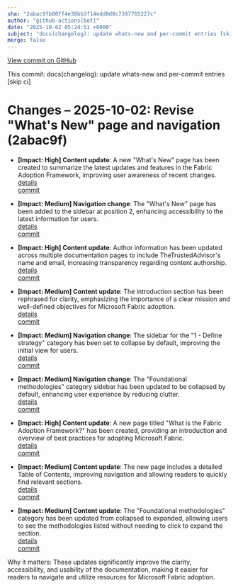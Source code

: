 ```yaml
---
sha: "2abac9fb00ff4e30bb3f14edd0d0c7397765227c"
author: "github-actions[bot]"
date: "2025-10-02 05:24:51 +0000"
subject: "docs(changelog): update whats-new and per-commit entries [skip ci]"
merge: false
---
```


[View commit on GitHub](https://github.com/TheTrustedAdvisor/FabricAdoptionFramework/commit/2abac9fb00ff4e30bb3f14edd0d0c7397765227c)

This commit: docs(changelog): update whats-new and per-commit entries [skip ci]

# Changes – 2025-10-02: Revise "What's New" page and navigation (2abac9f)

- **[Impact: High] Content update**: A new "What's New" page has been created to summarize the latest updates and features in the Fabric Adoption Framework, improving user awareness of recent changes.  
  [details](/docs/about/changes/2025-10-01-9e22f45b76f67c44babac68643f9a651d69d6e2c.md)  
  [commit](https://github.com/TheTrustedAdvisor/FabricAdoptionFramework/commit/2abac9fb00ff4e30bb3f14edd0d0c7397765227c)

- **[Impact: Medium] Navigation change**: The "What's New" page has been added to the sidebar at position 2, enhancing accessibility to the latest information for users.  
  [details](/docs/about/changes/2025-10-01-9e22f45b76f67c44babac68643f9a651d69d6e2c.md)  
  [commit](https://github.com/TheTrustedAdvisor/FabricAdoptionFramework/commit/2abac9fb00ff4e30bb3f14edd0d0c7397765227c)

- **[Impact: High] Content update**: Author information has been updated across multiple documentation pages to include TheTrustedAdvisor's name and email, increasing transparency regarding content authorship.  
  [details](/docs/about/changes/2025-10-01-9e22f45b76f67c44babac68643f9a651d69d6e2c.md)  
  [commit](https://github.com/TheTrustedAdvisor/FabricAdoptionFramework/commit/2abac9fb00ff4e30bb3f14edd0d0c7397765227c)

- **[Impact: Medium] Content update**: The introduction section has been rephrased for clarity, emphasizing the importance of a clear mission and well-defined objectives for Microsoft Fabric adoption.  
  [details](/docs/about/changes/2025-10-01-9e22f45b76f67c44babac68643f9a651d69d6e2c.md)  
  [commit](https://github.com/TheTrustedAdvisor/FabricAdoptionFramework/commit/2abac9fb00ff4e30bb3f14edd0d0c7397765227c)

- **[Impact: Medium] Navigation change**: The sidebar for the "1 - Define strategy" category has been set to collapse by default, improving the initial view for users.  
  [details](/docs/about/changes/2025-10-01-9e22f45b76f67c44babac68643f9a651d69d6e2c.md)  
  [commit](https://github.com/TheTrustedAdvisor/FabricAdoptionFramework/commit/2abac9fb00ff4e30bb3f14edd0d0c7397765227c)

- **[Impact: Medium] Navigation change**: The "Foundational methodologies" category sidebar has been updated to be collapsed by default, enhancing user experience by reducing clutter.  
  [details](/docs/about/changes/2025-10-01-9e22f45b76f67c44babac68643f9a651d69d6e2c.md)  
  [commit](https://github.com/TheTrustedAdvisor/FabricAdoptionFramework/commit/2abac9fb00ff4e30bb3f14edd0d0c7397765227c)

- **[Impact: High] Content update**: A new page titled "What is the Fabric Adoption Framework?" has been created, providing an introduction and overview of best practices for adopting Microsoft Fabric.  
  [details](/docs/about/changes/2025-10-01-9e22f45b76f67c44babac68643f9a651d69d6e2c.md)  
  [commit](https://github.com/TheTrustedAdvisor/FabricAdoptionFramework/commit/2abac9fb00ff4e30bb3f14edd0d0c7397765227c)

- **[Impact: Medium] Content update**: The new page includes a detailed Table of Contents, improving navigation and allowing readers to quickly find relevant sections.  
  [details](/docs/about/changes/2025-10-01-9e22f45b76f67c44babac68643f9a651d69d6e2c.md)  
  [commit](https://github.com/TheTrustedAdvisor/FabricAdoptionFramework/commit/2abac9fb00ff4e30bb3f14edd0d0c7397765227c)

- **[Impact: Medium] Content update**: The "Foundational methodologies" category has been updated from collapsed to expanded, allowing users to see the methodologies listed without needing to click to expand the section.  
  [details](/docs/about/changes/2025-10-01-9e22f45b76f67c44babac68643f9a651d69d6e2c.md)  
  [commit](https://github.com/TheTrustedAdvisor/FabricAdoptionFramework/commit/2abac9fb00ff4e30bb3f14edd0d0c7397765227c)

Why it matters: These updates significantly improve the clarity, accessibility, and usability of the documentation, making it easier for readers to navigate and utilize resources for Microsoft Fabric adoption.

